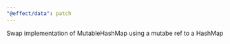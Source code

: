 ```yaml
---
"@effect/data": patch
---
```


Swap implementation of MutableHashMap using a mutabe ref to a HashMap

